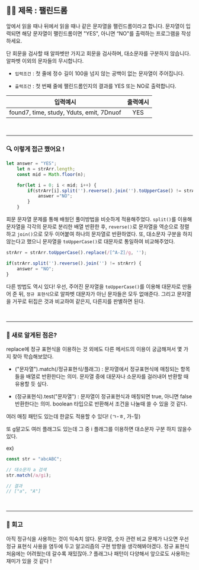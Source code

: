 ## ✍🏻 제목 : 팰린드롬
앞에서 읽을 때나 뒤에서 읽을 때나 같은 문자열을 팰린드롬이라고 합니다.
문자열이 입력되면 해당 문자열이 팰린드롬이면 "YES", 아니면 “NO"를 출력하는 프로그램을 작성하세요.

단 회문을 검사할 때 알파벳만 가지고 회문을 검사하며, 대소문자를 구분하지 않습니다. 알파벳 이외의 문자들의 무시합니다.

- `입력조건` : 첫 줄에 정수 길이 100을 넘지 않는 공백이 없는 문자열이 주어집니다.

- `출력조건` : 첫 번째 줄에 팰린드롬인지의 결과를 YES 또는 NO로 출력합니다.


|입력예시|출력예시|
|:------:|:----:|
|found7, time, study, Yduts, emit, 7Dnuof|YES|


</br>

---

### 🔍 이렇게 접근 했어요 !

```javascript
let answer = "YES";
    let n = strArr.length;
    const mid = Math.floor(n);

    for(let i = 0; i < mid; i++) {
        if(strArr[i].split('').reverse().join('').toUpperCase() != strArr[n - i - 1].toUpperCase()) {
            answer ="NO";
        }
    }
```
회문 문자열 문제를 통해 배웠던 풀이방법을 비슷하게 적용해주었다. `split()`를 이용해 문자열을 각각의 문자로 분리한 배열 반환한 후, `reverse()`로 문자열을 역순으로 정렬하고 `join()`으로 모두 이어붙여 하나의 문자열로 반환하였다. 또, 대소문자 구분을 하지 않는다고 했으니 문자열을 `toUpperCase()`로 대문자로 통일하여 비교해주었다.
```javascript
strArr = strArr.toUpperCase().replace(/[^A-Z]/g, '');

if(strArr.split('').reverse().join('') != strArr) {
    answer = "NO";
}
```
다른 방법도 역시 있다! 우선, 주어진 문자열을 `toUpperCase()`를 이용해 대문자로 만들어 준 뒤, `정규 표현식`으로 알파벳 대문자가 아닌 문자들은 모두 없애준다. 그리고 문자열을 거꾸로 뒤집은 것과 비교하여 같은지, 다른지를 판별하면 된다.  

</br>

---

### 🎉 새로 알게된 점은?
replace에 정규 표현식을 이용하는 것 외에도 다른 메서드의 이용이 궁금해져서 몇 가지 찾아 학습해보았다.

- ("문자열").match(/정규표현식/플래그) : 문자열에서 정규표현식에 매칭되는 항목들을 배열로 반환한다는 의미. 문자열 중에 대문자나 소문자를 걸러내어 반환할 때 유용할 듯 싶다.

- (정규표현식).test("문자열") : 문자열이 정규표현식과 매칭되면 true, 아니면 false반환한다는 의미. boolean 타입으로 반환해서 조건을 나눌때 쓸 수 있을 것 같다.

여러 매칭 패턴도 있는데 한글도 적용할 수 있다! (ㄱ-ㅎ, 가-힣)

또 g말고도 여러 플래그도 있는데 그 중 i 플래그를 이용하면 대소문자 구분 하지 않을수 있다. 

ex)
```javascript
const str = "abcABC";

// 대소문자 a 검색
str.match(/a/gi); 

// 결과
// ["a", "A"]
```

</br>

---

### 🐾 회고
아직 정규식을 사용하는 것이 익숙치 않다. 문자열, 숫자 관련 비교 문제가 나오면 우선 정규 표현식 사용을 염두에 두고 알고리즘의 구현 방향을 생각해봐야겠다. 정규 표현식 처음에는 어려웠는데 갈수록 재밌잖아..? 플래그나 패턴이 다양해서 앞으로도 사용하는 재미가 있을 것 같다 !
